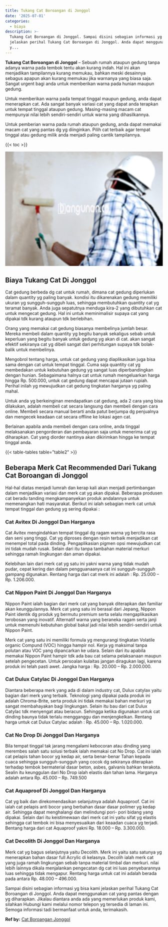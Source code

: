 ```yaml
---
title: Tukang Cat Boroangan di Jonggol
date: '2025-07-01'
categories:
  - biaya
description: >-
  Tukang Cat Boroangan di Jonggol. Sampai disini sebagian informasi yg bisa kami
  jelaskan perihal Tukang Cat Boroangan di Jonggol. Anda dapat menggunakan cat
  y...
---
```


**Tukang Cat Boroangan di Jonggol** – Sebuah rumah ataupun gedung tanpa adanya warna pada tembok tentu akan kurang indah. Hal ini akan menjadikan tampilannya kurang memukau, bahkan meski desainnya sebagus apapun akan kurang memukau jika warnanya yang biasa saja. Sangat urgent bagi anda untuk memberikan warna pada hunian maupun gedung.

Untuk memberikan warna pada tempat tinggal maupun gedung, anda dapat menerapkan cat. Ada sangat banyak variasi cat yang dapat anda terapkan untuk tempat tinggal ataupun gedung. Masing-masing macam cat mempunyai nilai lebih sendiri-sendiri untuk warna yang dihasilkannya.

Untuk pemberian warna pada rumah ataupun gedung, anda dapat memakai macam cat yang pantas dg yg diinginkan. Pilih cat terbaik agar tempat tinggal atau gedung milik anda menjadi paling cantik tampilannya.

{{< toc >}}

![Tukang Cat Boroangan di Jonggol](/images/jasa-cat-murah34.png)

## Biaya Tukang Cat Di Jonggol

Cat gedung berbeda dg cat untuk rumah, dimana cat gedung diperlukan dalam quantity yg paling banyak. kondisi itu dikarenakan gedung memiliki ukuran yg sungguh-sungguh luas, sehingga membutuhkan quantity cat yg teramat banyak. Anda juga sepatutnya menduga kira-2 yang dibutuhkan cat untuk mengecat gedung. Hal ini untuk meminimalisir supaya cat yang dipakai tdk kurang ataupun tdk berlebihan.

Orang yang memakai cat gedung biasanya membelinya jumlah besar. Mereka membeli dalam quantity yg begitu banyak sekaligus sebab untuk keperluan yang begitu banyak untuk gedung yg akan di cat. akan sangat efektif sekiranya cat yg dibeli sangat dari perhitungan supaya tdk bolak-balik untuk membelinya.

Mengobrol tentang harga, untuk cat gedung yang diaplikasikan juga bisa sama dengan cat untuk tempat tinggal. Cuma saja quantity cat yg membedakan untuk kebutuhan gedung yg sangat luas diperbandingkan dengan hunian. Sebagaimana halnya cat untuk rumah mengeluarkan harga hingga Rp. 500.000, untuk cat gedung dapat mencapai jutaan rupiah. Perihal inilah yg mewujudkan cat gedung tingkatan harganya yg paling mahal.

Untuk anda yg berkeinginan mendapatkan cat gedung, ada 2 cara yang bisa dilakukan, adalah membeli cat secara langsung dan membeli dengan cara online. Membeli secara manual berarti anda patut berjumpa dg penjualnya dan mengecek keadaan cat secara offline ke lokasi agen cat.

Berlainan apabila anda membeli dengan cara online, anda tinggal melaksanakan pengorderan dan pembayaran saja untuk menerima cat yg diharapkan. Cat yang diorder nantinya akan dikirimkan hingga ke tempat tinggal anda.

{{< table-tables table="table2" >}}

## Beberapa Merk Cat Recommended Dari Tukang Cat Boroangan di Jonggol

Hal-hal diatas menjadi lumrah dan kerap kali akan menjadi pertimbangan dalam menjadikan variasi dan merk cat yg akan dipakai. Beberapa produsen cat beradu tanding mengkampanyekan produk andalannya untuk memenangkan hati masyarakat. Berikut ini ialah sebagian merk cat untuk tempat tinggal dan gedung yg sering dipakai :

### Cat Avitex Di Jonggol Dan Harganya

Cat Avitex mengindahkan tempat tinggal dg ragam warna yg bercita rasa dan seni yang tinggi. Cat yg diproses dengan resin terbaik menjadikan cat menempel total pada dinding. Pengaplikasian pigmen opsi mewujudkan cat ini tidak mudah rusak. Selain dari itu tanpa tambahan material merkuri sehingga ramah lingkungan dan aman dipakai.

Kelebihan lain dari merk cat yg satu ini yakni warna yang tidak mudah pudar, cepat kering dan dalam pengguanaanya cat ini sungguh-sungguh gampang digunakan. Rentang harga dari cat merk ini adalah : Rp. 25.000 – Rp. 1.206.000.

### Cat Nippon Paint Di Jonggol Dan Harganya

Nippon Paint ialah bagian dari merk cat yang banyak diterapkan dan familiar akan keunggulannya. Merk cat yang satu ini berasal dari Jepang, Nippon Paint identik dg produk yg bermutu premium serta selalu mengaplikasikan terobosan yang inovatif. Alternatif warna yang beraneka ragam serta janji untuk memenuhi kebutuhan global bakal jadi nilai lebih sendiri-sendiri untuk Nippon Paint.

Merk cat yang satu ini memiliki formula yg mengurangi tingkatan Volatile organic Compund (VOC) hingga hampir nol. Kerja yg maksimal tanpa polutan atau VOC yang dipancarkan ke udara. Selain dari itu apabila memakai Nippon Paint hampir tdk ada bau cat selama pelaksanaan maupun setelah pengecetan. Untuk persoalan kulaitas jangan diragukan lagi, karena produk ini telah pasti awet. Jangka harga : Rp. 20.000 – Rp. 2.000.000.

### Cat Dulux Catylac Di Jonggol Dan Harganya

Diantara beberapa merk yang ada di dalam industry cat, Dulux catylax yaitu bagian dari merk yang terbaik. Teknologi yang dipakai pada produk ini adalah Chroma-Brite, serta produk ini tidak memakai bahan merkuri yg sangat membahayakan bagi lingkungan. Selain itu bau dari cat Dulux Catylac tdk menyengat atau beracun. Sehingga ketika digunakan untuk cat dinding baunya tidak terlalu mengganggu dan menjengkelkan. Rentang harga untuk cat Dulux Catylac adalah : Rp. 45.000 – Rp. 1.020.000.

### Cat No Drop Di Jonggol Dan Harganya

Bila tempat tinggal tak jarang mengalami kebocoran atau dinding yang merembes salah satu solusi terbaik ialah memakai cat No Drop. Cat ini ialah cat pelapis tahan bocor yg kedap air, serta benar-benar Tahan kepada cuaca sehingga sungguh-sungguh yang cocok dg sekiranya diterapkan terhadap tembok bermaterial dasar beton, asbes, galvanis bahkan terakota. Sealin itu keunggulan dari No Drop ialah elastis dan tahan lama. Harganya adalah antara Rp. 45.000 – Rp. 749.500

### Cat Aquaproof Di Jonggol Dan Harganya

Cat yg baik dan direkomendasikan selanjutnya adalah Aquaproof. Cat ini ialah cat pelapis anti bocor yang berbahan dasar dasar polimer yg kedap air. Sehingga dapat menghalangi dan melindungi pori- pori bidang yang dipakai. Selain dari itu keistimewaan dari merk cat ini yaitu sifat yg elastis sehingga cat tembok ini bisa menyesuaikan dari keaadan cuaca yg terjadi. Bentang harga dari cat Aquaproof yakni Rp. 18.000 – Rp. 3.300.000.

### Cat Decolith Di Jonggol Dan Harganya

Merk cat yg bagus selanjutnya yaitu Decolith. Merk ini yaitu satu satunya yg menerapkan bahan dasar full Acrylic di kelasnya. Decolih ialah merk cat yang juga ramah lingkungan sebab tanpa material timbal dan merkuri. nilai lebih lainnya dikala menjalankan pengecatan dg cat ini luas penyebarannya luas sehingga tidak mengapur. Rentang harga untuk cat ini adalah berada pada antara Rp. 48.000 – 496.000.

Sampai disini sebagian informasi yg bisa kami jelaskan perihal Tukang Cat Boroangan di Jonggol. Anda dapat menggunakan cat yang pantas dengan yg diharapkan. Jikalau diantara anda ada yang memerlukan produk kami, silahkan Hubungi kami melalui nomor telepon yg tersedia di laman ini. Semoga informasi tadi bermanfaat untuk anda, terimakasih.

**Ref by:** [Cat Boroangan Jonggol](https://id.wikipedia.org/wiki/Cat)
